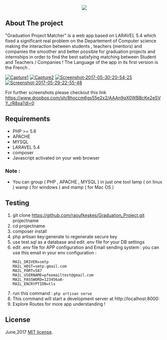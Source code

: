 <p align="center"><img src="https://laravel.com/assets/img/components/logo-laravel.svg"></p>



## About The project 
"Graduation Project Matcher"  is a web app based on LARAVEL 5.4 which fixed a significant real problem on the Departement of Computer science making the interaction between students , teachers (mentors) and companies the smoother and better possible for graduation projects and internships in order to find the best satisfying matching between Student and Teachers / Companies !
The Language of the app in its first version is the French .

<a href="https://ibb.co/cQnF0YN"><img src="https://i.ibb.co/GRS2yHV/Capture1.png" alt="Capture1" border="0"></a>
<a href="https://ibb.co/Mkzpscw"><img src="https://i.ibb.co/HTcYVtw/Capture2.png" alt="Capture2" border="0"></a>
<a href="https://ibb.co/M6V5Wrw"><img src="https://i.ibb.co/fvpGBf6/Screenshot-2017-05-30-20-54-25.png" alt="Screenshot-2017-05-30-20-54-25" border="0"></a>
<a href="https://ibb.co/ns38KfQ"><img src="https://i.ibb.co/ynhBx5g/Screenshot-2017-05-29-22-55-48.png" alt="Screenshot-2017-05-29-22-55-48" border="0"></a>

For further screenshots please checkout this link
https://www.dropbox.com/sh/8hoccm6gs55e2x2/AAAn9qX0WBBcKe2eSVY_rR8xa?dl=0


## Requirements
- PHP >= 5.6
- APACHE
- MYSQL
- LARAVEL 5.4
- composer 
- Javascript activated on your web browser 

### Note :
- You can group ( PHP , APACHE , MYSQL ) in just one tool  lamp ( on linux )  wamp ( for windows ) and mamp ( for Mac OS ) 

## Testing 
1) git clone https://github.com/raoufkeskes/Graduation_Project.git projectname
2) cd projectname
3) composer install
4) php artisan key:generate to regenerate secure key
5) use test.sql as a database and edit .env file for your DB settings
6) edit .env file for APP configuration and Email sending system :
    you can use this email in your env configuration : 
    ```
    MAIL_DRIVER=smtp
    MAIL_HOST=smtp.gmail.com
    MAIL_PORT=587
    MAIL_USERNAME=pfeemailtest@gmail.com
    MAIL_PASSWORD=123456aA-
    MAIL_ENCRYPTION=tls
    ```
7) run this command : 
    ``` php artisan serve ```
8) This command will start a development server at http://localhost:8000:
9) Explore  Routes for more app understanding !

## License
June,2017
[MIT license](http://opensource.org/licenses/MIT).
